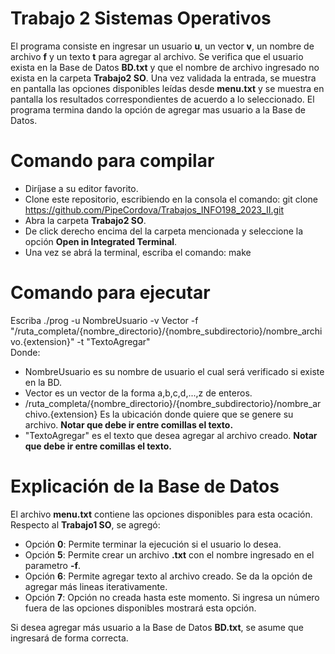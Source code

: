 # Trabajo 2 Sistemas Operativos

El programa consiste en ingresar un usuario **u**, un vector **v**, un nombre de archivo **f** y un texto **t** para agregar al archivo. Se verifica que el usuario exista en la Base de Datos **BD.txt** y que el nombre de archivo ingresado no exista en la carpeta **Trabajo2 SO**. Una vez validada la entrada, se muestra en pantalla las opciones disponibles leídas desde **menu.txt** y se muestra en pantalla los resultados correspondientes de acuerdo a lo seleccionado. El programa termina dando la opción de agregar mas usuario a la Base de Datos.  

# Comando para compilar
- Diríjase a su editor favorito.
- Clone este repositorio, escribiendo en la consola el comando: git clone https://github.com/PipeCordova/Trabajos_INFO198_2023_II.git
- Abra la carpeta **Trabajo2 SO**.
- De click derecho encima del la carpeta mencionada y seleccione la opción **Open in Integrated Terminal**.
- Una vez se abrá la terminal, escriba el comando: make

# Comando para ejecutar
Escriba ./prog -u NombreUsuario -v Vector -f "/ruta_completa/{nombre_directorio}/{nombre_subdirectorio}/nombre_archivo.{extension}" -t "TextoAgregar"  
Donde:
  - NombreUsuario es su nombre de usuario el cual será verificado si existe en la BD.
  - Vector es un vector de la forma a,b,c,d,...,z de enteros.
  - /ruta_completa/{nombre_directorio}/{nombre_subdirectorio}/nombre_archivo.{extension} Es la ubicación donde quiere que se genere su archivo.  **Notar que debe ir entre comillas el texto.**
  - "TextoAgregar" es el texto que desea agregar al archivo creado. **Notar que debe ir entre comillas el texto.**

# Explicación de la Base de Datos  
El archivo **menu.txt** contiene las opciones disponibles para esta ocación. Respecto al **Trabajo1 SO**, se agregó:
  - Opción **0**: Permite terminar la ejecución si el usuario lo desea.
  - Opción **5**: Permite crear un archivo **.txt** con el nombre ingresado en el parametro **-f**.
  - Opción **6**: Permite agregar texto al archivo creado. Se da la opción de agregar más lineas iterativamente.
  - Opción **7**: Opción no creada hasta este momento. Si ingresa un número fuera de las opciones disponibles mostrará esta opción.


Si desea agregar más usuario a la Base de Datos **BD.txt**, se asume que ingresará de forma correcta.



